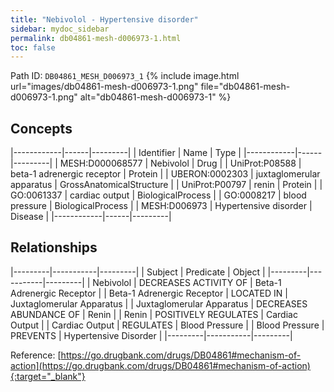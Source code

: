 ```yaml
---
title: "Nebivolol - Hypertensive disorder"
sidebar: mydoc_sidebar
permalink: db04861-mesh-d006973-1.html
toc: false 
---
```



Path ID: `DB04861_MESH_D006973_1`
{% include image.html url="images/db04861-mesh-d006973-1.png" file="db04861-mesh-d006973-1.png" alt="db04861-mesh-d006973-1" %}

## Concepts

|------------|------|---------|
| Identifier | Name | Type    |
|------------|------|---------|
| MESH:D000068577 | Nebivolol | Drug |
| UniProt:P08588 | beta-1 adrenergic receptor | Protein |
| UBERON:0002303 | juxtaglomerular apparatus | GrossAnatomicalStructure |
| UniProt:P00797 | renin | Protein |
| GO:0061337 | cardiac output | BiologicalProcess |
| GO:0008217 | blood pressure | BiologicalProcess |
| MESH:D006973 | Hypertensive disorder | Disease |
|------------|------|---------|

## Relationships

|---------|-----------|---------|
| Subject | Predicate | Object  |
|---------|-----------|---------|
| Nebivolol | DECREASES ACTIVITY OF | Beta-1 Adrenergic Receptor |
| Beta-1 Adrenergic Receptor | LOCATED IN | Juxtaglomerular Apparatus |
| Juxtaglomerular Apparatus | DECREASES ABUNDANCE OF | Renin |
| Renin | POSITIVELY REGULATES | Cardiac Output |
| Cardiac Output | REGULATES | Blood Pressure |
| Blood Pressure | PREVENTS | Hypertensive Disorder |
|---------|-----------|---------|

Reference: [https://go.drugbank.com/drugs/DB04861#mechanism-of-action](https://go.drugbank.com/drugs/DB04861#mechanism-of-action){:target="_blank"}